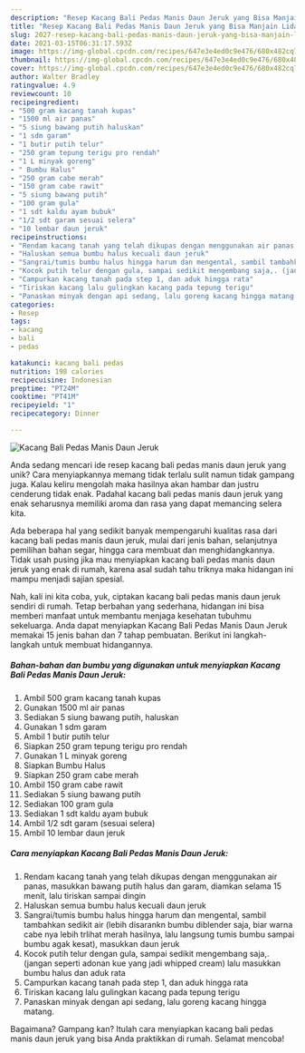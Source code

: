 ```yaml
---
description: "Resep Kacang Bali Pedas Manis Daun Jeruk yang Bisa Manjain Lidah"
title: "Resep Kacang Bali Pedas Manis Daun Jeruk yang Bisa Manjain Lidah"
slug: 2027-resep-kacang-bali-pedas-manis-daun-jeruk-yang-bisa-manjain-lidah
date: 2021-03-15T06:31:17.593Z
image: https://img-global.cpcdn.com/recipes/647e3e4ed0c9e476/680x482cq70/kacang-bali-pedas-manis-daun-jeruk-foto-resep-utama.jpg
thumbnail: https://img-global.cpcdn.com/recipes/647e3e4ed0c9e476/680x482cq70/kacang-bali-pedas-manis-daun-jeruk-foto-resep-utama.jpg
cover: https://img-global.cpcdn.com/recipes/647e3e4ed0c9e476/680x482cq70/kacang-bali-pedas-manis-daun-jeruk-foto-resep-utama.jpg
author: Walter Bradley
ratingvalue: 4.9
reviewcount: 10
recipeingredient:
- "500 gram kacang tanah kupas"
- "1500 ml air panas"
- "5 siung bawang putih haluskan"
- "1 sdm garam"
- "1 butir putih telur"
- "250 gram tepung terigu pro rendah"
- "1 L minyak goreng"
- " Bumbu Halus"
- "250 gram cabe merah"
- "150 gram cabe rawit"
- "5 siung bawang putih"
- "100 gram gula"
- "1 sdt kaldu ayam bubuk"
- "1/2 sdt garam sesuai selera"
- "10 lembar daun jeruk"
recipeinstructions:
- "Rendam kacang tanah yang telah dikupas dengan menggunakan air panas, masukkan bawang putih halus dan garam, diamkan selama 15 menit, lalu tiriskan sampai dingin"
- "Haluskan semua bumbu halus kecuali daun jeruk"
- "Sangrai/tumis bumbu halus hingga harum dan mengental, sambil tambahkan sedikit air (lebih disarankn bumbu diblender saja, biar warna cabe nya lebih trlihat merah hasilnya, lalu langsung tumis bumbu sampai bumbu agak kesat), masukkan daun jeruk"
- "Kocok putih telur dengan gula, sampai sedikit mengembang saja,. (jangan seperti adonan kue yang jadi whipped cream) lalu masukkan bumbu halus dan aduk rata"
- "Campurkan kacang tanah pada step 1, dan aduk hingga rata"
- "Tiriskan kacang lalu gulingkan kacang pada tepung terigu"
- "Panaskan minyak dengan api sedang, lalu goreng kacang hingga matang."
categories:
- Resep
tags:
- kacang
- bali
- pedas

katakunci: kacang bali pedas 
nutrition: 198 calories
recipecuisine: Indonesian
preptime: "PT24M"
cooktime: "PT41M"
recipeyield: "1"
recipecategory: Dinner

---
```



![Kacang Bali Pedas Manis Daun Jeruk](https://img-global.cpcdn.com/recipes/647e3e4ed0c9e476/680x482cq70/kacang-bali-pedas-manis-daun-jeruk-foto-resep-utama.jpg)

Anda sedang mencari ide resep kacang bali pedas manis daun jeruk yang unik? Cara menyiapkannya memang tidak terlalu sulit namun tidak gampang juga. Kalau keliru mengolah maka hasilnya akan hambar dan justru cenderung tidak enak. Padahal kacang bali pedas manis daun jeruk yang enak seharusnya memiliki aroma dan rasa yang dapat memancing selera kita.

Ada beberapa hal yang sedikit banyak mempengaruhi kualitas rasa dari kacang bali pedas manis daun jeruk, mulai dari jenis bahan, selanjutnya pemilihan bahan segar, hingga cara membuat dan menghidangkannya. Tidak usah pusing jika mau menyiapkan kacang bali pedas manis daun jeruk yang enak di rumah, karena asal sudah tahu triknya maka hidangan ini mampu menjadi sajian spesial.




Nah, kali ini kita coba, yuk, ciptakan kacang bali pedas manis daun jeruk sendiri di rumah. Tetap berbahan yang sederhana, hidangan ini bisa memberi manfaat untuk membantu menjaga kesehatan tubuhmu sekeluarga. Anda dapat menyiapkan Kacang Bali Pedas Manis Daun Jeruk memakai 15 jenis bahan dan 7 tahap pembuatan. Berikut ini langkah-langkah untuk membuat hidangannya.

<!--inarticleads1-->

##### Bahan-bahan dan bumbu yang digunakan untuk menyiapkan Kacang Bali Pedas Manis Daun Jeruk:

1. Ambil 500 gram kacang tanah kupas
1. Gunakan 1500 ml air panas
1. Sediakan 5 siung bawang putih, haluskan
1. Gunakan 1 sdm garam
1. Ambil 1 butir putih telur
1. Siapkan 250 gram tepung terigu pro rendah
1. Gunakan 1 L minyak goreng
1. Siapkan  Bumbu Halus
1. Siapkan 250 gram cabe merah
1. Ambil 150 gram cabe rawit
1. Sediakan 5 siung bawang putih
1. Sediakan 100 gram gula
1. Sediakan 1 sdt kaldu ayam bubuk
1. Ambil 1/2 sdt garam (sesuai selera)
1. Ambil 10 lembar daun jeruk




<!--inarticleads2-->

##### Cara menyiapkan Kacang Bali Pedas Manis Daun Jeruk:

1. Rendam kacang tanah yang telah dikupas dengan menggunakan air panas, masukkan bawang putih halus dan garam, diamkan selama 15 menit, lalu tiriskan sampai dingin
1. Haluskan semua bumbu halus kecuali daun jeruk
1. Sangrai/tumis bumbu halus hingga harum dan mengental, sambil tambahkan sedikit air (lebih disarankn bumbu diblender saja, biar warna cabe nya lebih trlihat merah hasilnya, lalu langsung tumis bumbu sampai bumbu agak kesat), masukkan daun jeruk
1. Kocok putih telur dengan gula, sampai sedikit mengembang saja,. (jangan seperti adonan kue yang jadi whipped cream) lalu masukkan bumbu halus dan aduk rata
1. Campurkan kacang tanah pada step 1, dan aduk hingga rata
1. Tiriskan kacang lalu gulingkan kacang pada tepung terigu
1. Panaskan minyak dengan api sedang, lalu goreng kacang hingga matang.




Bagaimana? Gampang kan? Itulah cara menyiapkan kacang bali pedas manis daun jeruk yang bisa Anda praktikkan di rumah. Selamat mencoba!
